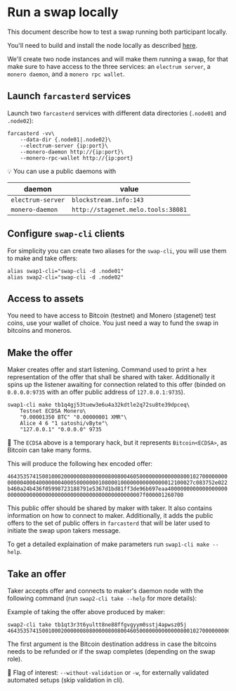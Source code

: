 # Run a swap locally

This document describe how to test a swap running both participant locally.

You'll need to build and install the node locally as described [here](../README.md#locally).

We'll create two node instances and will make them running a swap, for that make sure to have access to the three services: an `electrum server`, a `monero daemon`, and a `monero rpc wallet`.

## Launch `farcasterd` services

Launch two `farcasterd` services with different data directories (`.node01` and `.node02`):

```
farcasterd -vv\
    --data-dir {.node01|.node02}\
    --electrum-server {ip:port}\
    --monero-daemon http://{ip:port}\
    --monero-rpc-wallet http://{ip:port}
```

:bulb: You can use a public daemons with

| daemon            | value                              |
| ----------------- | ---------------------------------- |
| `electrum-server` | `blockstream.info:143`             |
| `monero-daemon`   | `http://stagenet.melo.tools:38081` |

## Configure `swap-cli` clients

For simplicity you can create two aliases for the `swap-cli`, you will use them to make and take offers:

```
alias swap1-cli="swap-cli -d .node01"
alias swap2-cli="swap-cli -d .node02"
```

## Access to assets

You need to have access to Bitcoin (testnet) and Monero (stagenet) test coins, use your wallet of choice. You just need a way to fund the swap in bitcoins and moneros.

## Make the offer

Maker creates offer and start listening. Command used to print a hex representation of the offer that shall be shared with taker. Additionally it spins up the listener awaiting for connection related to this offer (binded on `0.0.0.0:9735` with an offer public address of `127.0.0.1:9735`).

```
swap1-cli make tb1q4gj53tuew3e6u4a32kdtle2q72su8te39dpceq\
    Testnet ECDSA Monero\
    "0.00001350 BTC" "0.00000001 XMR"\
    Alice 4 6 "1 satoshi/vByte"\
    "127.0.0.1" "0.0.0.0" 9735
```

:mag_right: The `ECDSA` above is a temporary hack, but it represents `Bitcoin<ECDSA>`, as Bitcoin can take many forms.

This will produce the following hex encoded offer:

`464353574150010002000000808000008008004605000000000000080010270000000000000400040000000400050000000108000100000000000000012100027c083752e022b460a24b436f05998723188791e5367d1bd81ff3de96b697eaa40000000000000000000000000000000000000000000000000000000000007f000001260700`

This public offer should be shared by maker with taker. It also contains information on how to connect to maker. Additionally, it adds the public offers to the set of public offers in `farcasterd` that will be later used to initiate the swap upon takers message.

To get a detailed explaination of make parameters run `swap1-cli make --help`.

## Take an offer

Taker accepts offer and connects to maker's daemon node with the following command (run `swap2-cli take --help` for more details):

Example of taking the offer above produced by maker:

```
swap2-cli take tb1qt3r3t6yultt8ne88ffgvgyym0sstj4apwsz05j 464353574150010002000000808000008008004605000000000000080010270000000000000400040000000400050000000108000100000000000000012100027c083752e022b460a24b436f05998723188791e5367d1bd81ff3de96b697eaa40000000000000000000000000000000000000000000000000000000000007f000001260700
```

The first argument is the Bitcoin destination address in case the bitcoins needs to be refunded or if the swap completes (depending on the swap role).

:mag_right: Flag of interest: `--without-validation` or `-w`, for externally validated automated setups (skip validation in cli).
